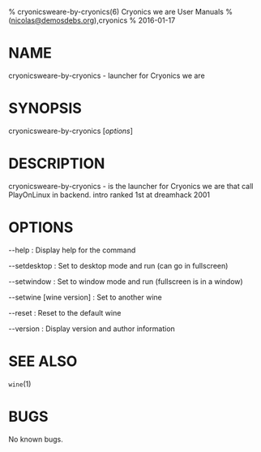 % cryonicsweare-by-cryonics(6) Cryonics we are User Manuals
%  (nicolas@demosdebs.org),cryonics
% 2016-01-17

# NAME
cryonicsweare-by-cryonics - launcher for Cryonics we are

# SYNOPSIS
cryonicsweare-by-cryonics [*options*]

# DESCRIPTION
cryonicsweare-by-cryonics - is the launcher for Cryonics we are that call PlayOnLinux in backend.
intro ranked 1st at dreamhack 2001

# OPTIONS
\--help
:   Display help for the command

\--setdesktop
:   Set to desktop mode and run (can go in fullscreen)

\--setwindow
:   Set to window mode and run (fullscreen is in a window)

\--setwine [wine version]
:   Set to another wine

\--reset
:   Reset to the default wine

\--version
:   Display version and author information

# SEE ALSO
`wine`(1)

# BUGS
No known bugs.
